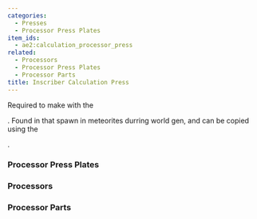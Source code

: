 ```yaml
---
categories:
  - Presses
  - Processor Press Plates
item_ids:
  - ae2:calculation_processor_press
related:
  - Processors
  - Processor Press Plates
  - Processor Parts
title: Inscriber Calculation Press
---
```


Required to make <ItemLink
id="printed_calculation_processor"/> with the

<ItemLink id="inscriber" />. Found in <ItemLink id="sky_stone_chest" /> that
spawn in meteorites durring world gen, and can be copied using the <ItemLink id="inscriber" />

.

<RecipeFor id="calculation_processor_press" />

### Processor Press Plates

<CategoryIndex category="Processor Press Plates" />

### Processors

<CategoryIndex category="Processors" />

### Processor Parts

<CategoryIndex category="Processor Parts" />
